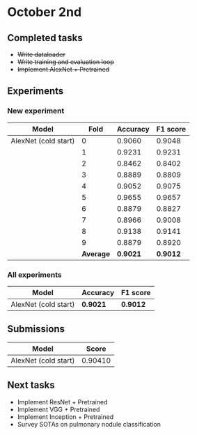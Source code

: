 # October 2nd

## Completed tasks

* ~~Write dataloader~~
* ~~Write training and evaluation loop~~
* ~~Implement AlexNet + Pretrained~~

## Experiments

### New experiment
| Model | Fold | Accuracy | F1 score
| ----- | ----- | ----- | -----
| AlexNet (cold start) | 0 | 0.9060 | 0.9048 |
| | 1 | 0.9231 | 0.9231 |
| | 2 | 0.8462 | 0.8402 |
| | 3 | 0.8889 | 0.8809 |
| | 4 | 0.9052 | 0.9075 |
| | 5 | 0.9655 | 0.9657 |
| | 6 | 0.8879 | 0.8827 |
| | 7 | 0.8966 | 0.9008 |
| | 8 | 0.9138 | 0.9141 |
| | 9 | 0.8879 | 0.8920 |
| | **Average** | **0.9021** | **0.9012**

### All experiments
| Model | Accuracy | F1 score |
| ----- | ----- | ----- |
| AlexNet (cold start) | **0.9021** | **0.9012** |

## Submissions

| Model | Score |
| ----- | ----- |
| AlexNet (cold start) | 0.90410 |

## Next tasks
* Implement ResNet + Pretrained
* Implement VGG + Pretrained
* Implement Inception + Pretrained
* Survey SOTAs on pulmonary nodule classification  